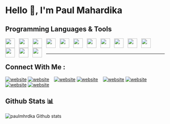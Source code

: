 # Hello 👋, I'm **Paul Mahardika**

## Programming Languages & Tools

<img align='left' src="https://cdn.jsdelivr.net/gh/devicons/devicon/icons/vscode/vscode-original.svg" width='30px' style='padding-right: 10px;' />
<img align='left' src="https://cdn.jsdelivr.net/gh/devicons/devicon/icons/html5/html5-original.svg" width='30px' style='padding-right: 10px;'/>
<img align='left' src="https://cdn.jsdelivr.net/gh/devicons/devicon/icons/css3/css3-original.svg"  width='30px' style='padding-right: 10px;'/>
<img align='left' src="https://cdn.jsdelivr.net/gh/devicons/devicon/icons/javascript/javascript-original.svg"  width='30px' style='padding-right: 10px;'/>
<img align='left' src="https://cdn.jsdelivr.net/gh/devicons/devicon/icons/typescript/typescript-original.svg" width='30px' style='padding-right: 10px;'/> 
<img align='left' src="https://cdn.jsdelivr.net/gh/devicons/devicon/icons/php/php-original.svg"  width='30px' style='padding-right: 10px;'/>      
<img align='left' src="https://cdn.jsdelivr.net/gh/devicons/devicon/icons/sass/sass-original.svg"  width='30px' style='padding-right: 10px;'/>
<img align='left' src="https://cdn.jsdelivr.net/gh/devicons/devicon/icons/nodejs/nodejs-original-wordmark.svg"  width='30px' style='padding-right: 10px;'/>
<img align='left' src="https://cdn.jsdelivr.net/gh/devicons/devicon/icons/express/express-original-wordmark.svg" width='30px' style='padding-right: 10px;'/>
<img align='left' src="https://cdn.jsdelivr.net/gh/devicons/devicon/icons/nestjs/nestjs-plain.svg" width='30px' style='padding-right: 10px;'/>
<img align='left' src="https://cdn.jsdelivr.net/gh/devicons/devicon/icons/react/react-original.svg"  width='30px' style='padding-right: 10px;'/>
<img align='left' src="https://cdn.jsdelivr.net/gh/devicons/devicon/icons/mongodb/mongodb-original-wordmark.svg"  width='30px' style='padding-right: 10px;'/>
<img align='left' src="https://cdn.jsdelivr.net/gh/devicons/devicon/icons/mysql/mysql-original-wordmark.svg"  width='30px' style='padding-right: 10px;'/>
<img align='left' src="./assets/img/terminal-dark.svg"  width='30px' style='padding-right: 10px;'/>

<br />
<br />

---

## Connect With Me :

[![website](./assets/img/globe-light.svg)](http://paulmahardika.me/#gh-light-mode-only)
[![website](./assets/img/globe-dark.svg)](http://paulmahardika.me/#gh-dark-mode-only)
&nbsp;&nbsp;
[![website](./assets/img/twitter-light.svg)](https://twitter.com/paul_mahardika#gh-light-mode-only)
[![website](./assets/img/twitter-dark.svg)](https://twitter.com/paul_mahardika#gh-dark-mode-only)
&nbsp;&nbsp;
[![website](./assets/img/instagram-light.svg)](https://instagram.com/paul_mhrdka#gh-light-mode-only)
[![website](./assets/img/instagram-dark.svg)](https://instagram.com/paul_mhrdka#gh-dark-mode-only)
&nbsp;&nbsp;
[![website](./assets/img/linkedin-light.svg)](https://www.linkedin.com/in/paul-mahardika-956469211/#gh-light-mode-only)
[![website](./assets/img/linkedin-dark.svg)](https://www.linkedin.com/in/paul-mahardika-956469211/#gh-dark-mode-only)

## Github Stats :bar_chart:

![paulmhrdka Github stats](https://github-readme-stats.vercel.app/api?username=paulmhrdka&show_icons=true&theme=tokyonight)
